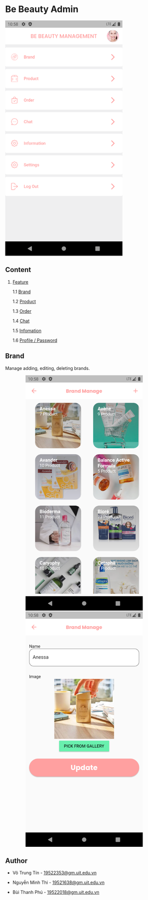 # Be Beauty Admin

<img src="https://github.com/phubuideptrai/admin-bebeauty/blob/main/admin/image/Screenshot_1654919899.png" width="375"/>

## Content

1. [Feature](#Feature)

   1.1 [Brand](#Brand)

   1.2 [Product](#Product)
   
   1.3 [Order](#Order)

   1.4 [Chat](#Chat)
   
   1.5 [Infomation](#Infomation)

   1.6 [Profile / Password](#Profile-/-Password)

## Brand

Manage adding, editing, deleting brands.

<p align="center">
    <img src="https://github.com/phubuideptrai/admin-bebeauty/blob/main/admin/image/Screenshot_1654919908.png" width="375"/> <img src="https://github.com/phubuideptrai/admin-bebeauty/blob/main/admin/image/Screenshot_1654919921.png" width="375"/>
   </p>

## Author

-   Võ Trung Tín - 19522353@gm.uit.edu.vn

-   Nguyễn Minh Thi - 19521638@gm.uit.edu.vn

-   Bùi Thanh Phú - 19522018@gm.uit.edu.vn
